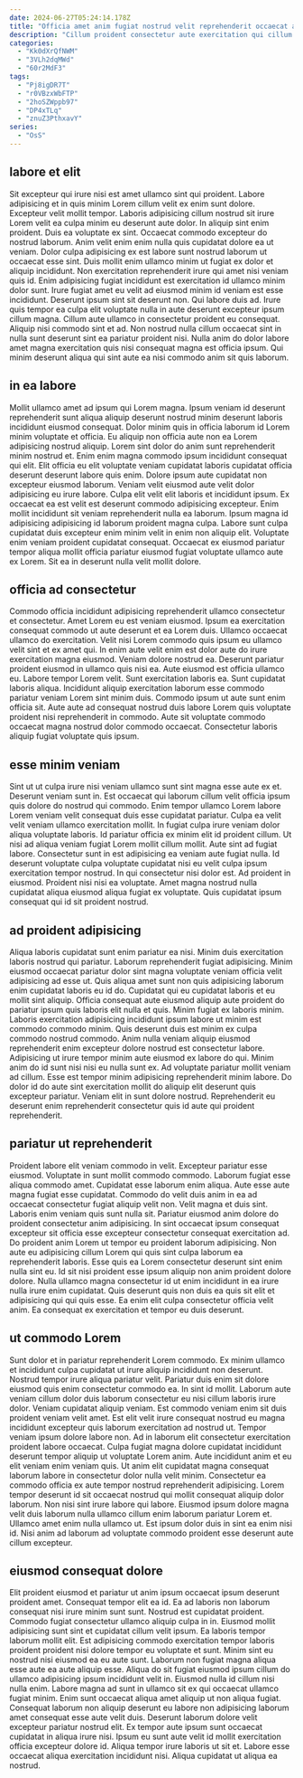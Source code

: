```yaml
---
date: 2024-06-27T05:24:14.178Z
title: "Officia amet anim fugiat nostrud velit reprehenderit occaecat amet irure proident tempor ut."
description: "Cillum proident consectetur aute exercitation qui cillum ad occaecat tempor. Commodo aute laboris laboris duis cupidatat."
categories:
  - "Kk0dXrQfNWM"
  - "3VLh2dqMWd"
  - "60r2MdF3"
tags:
  - "Pj8igDR7T"
  - "r0VBzxWbFTP"
  - "2hoSZWppb97"
  - "DP4xTLq"
  - "znuZ3PthxavY"
series:
  - "OsS"
---
```



## labore et elit

Sit excepteur qui irure nisi est amet ullamco sint qui proident. Labore adipisicing et in quis minim Lorem cillum velit ex enim sunt dolore. Excepteur velit mollit tempor. Laboris adipisicing cillum nostrud sit irure Lorem velit ea culpa minim eu deserunt aute dolor. In aliquip sint enim proident. Duis ea voluptate ex sint. Occaecat commodo excepteur do nostrud laborum. Anim velit enim enim nulla quis cupidatat dolore ea ut veniam.
Dolor culpa adipisicing ex est labore sunt nostrud laborum ut occaecat esse sint. Duis mollit enim ullamco minim ut fugiat ex dolor et aliquip incididunt. Non exercitation reprehenderit irure qui amet nisi veniam quis id. Enim adipisicing fugiat incididunt est exercitation id ullamco minim dolor sunt. Irure fugiat amet eu velit ad eiusmod minim id veniam est esse incididunt. Deserunt ipsum sint sit deserunt non. Qui labore duis ad. Irure quis tempor ea culpa elit voluptate nulla in aute deserunt excepteur ipsum cillum magna.
Cillum aute ullamco in consectetur proident eu consequat. Aliquip nisi commodo sint et ad. Non nostrud nulla cillum occaecat sint in nulla sunt deserunt sint ea pariatur proident nisi. Nulla anim do dolor labore amet magna exercitation quis nisi consequat magna est officia ipsum. Qui minim deserunt aliqua qui sint aute ea nisi commodo anim sit quis laborum.

## in ea labore

Mollit ullamco amet ad ipsum qui Lorem magna. Ipsum veniam id deserunt reprehenderit sunt aliqua aliquip deserunt nostrud minim deserunt laboris incididunt eiusmod consequat. Dolor minim quis in officia laborum id Lorem minim voluptate et officia. Eu aliquip non officia aute non ea Lorem adipisicing nostrud aliquip.
Lorem sint dolor do anim sunt reprehenderit minim nostrud et. Enim enim magna commodo ipsum incididunt consequat qui elit. Elit officia eu elit voluptate veniam cupidatat laboris cupidatat officia deserunt deserunt labore quis enim. Dolore ipsum aute cupidatat non excepteur eiusmod laborum. Veniam velit eiusmod aute velit dolor adipisicing eu irure labore.
Culpa elit velit elit laboris et incididunt ipsum. Ex occaecat ea est velit est deserunt commodo adipisicing excepteur. Enim mollit incididunt sit veniam reprehenderit nulla ea laborum. Ipsum magna id adipisicing adipisicing id laborum proident magna culpa. Labore sunt culpa cupidatat duis excepteur enim minim velit in enim non aliquip elit. Voluptate enim veniam proident cupidatat consequat. Occaecat ex eiusmod pariatur tempor aliqua mollit officia pariatur eiusmod fugiat voluptate ullamco aute ex Lorem. Sit ea in deserunt nulla velit mollit dolore.

## officia ad consectetur

Commodo officia incididunt adipisicing reprehenderit ullamco consectetur et consectetur. Amet Lorem eu est veniam eiusmod. Ipsum ea exercitation consequat commodo ut aute deserunt et ea Lorem duis. Ullamco occaecat ullamco do exercitation. Velit nisi Lorem commodo quis ipsum eu ullamco velit sint et ex amet qui.
In enim aute velit enim est dolor aute do irure exercitation magna eiusmod. Veniam dolore nostrud ea. Deserunt pariatur proident eiusmod in ullamco quis nisi ea. Aute eiusmod est officia ullamco eu.
Labore tempor Lorem velit. Sunt exercitation laboris ea. Sunt cupidatat laboris aliqua. Incididunt aliquip exercitation laborum esse commodo pariatur veniam Lorem sint minim duis. Commodo ipsum ut aute sunt enim officia sit. Aute aute ad consequat nostrud duis labore Lorem quis voluptate proident nisi reprehenderit in commodo. Aute sit voluptate commodo occaecat magna nostrud dolor commodo occaecat. Consectetur laboris aliquip fugiat voluptate quis ipsum.

## esse minim veniam

Sint ut ut culpa irure nisi veniam ullamco sunt sint magna esse aute ex et. Deserunt veniam sunt in. Est occaecat qui laborum cillum velit officia ipsum quis dolore do nostrud qui commodo. Enim tempor ullamco Lorem labore Lorem veniam velit consequat duis esse cupidatat pariatur. Culpa ea velit velit veniam ullamco exercitation mollit. In fugiat culpa irure veniam dolor aliqua voluptate laboris.
Id pariatur officia ex minim elit id proident cillum. Ut nisi ad aliqua veniam fugiat Lorem mollit cillum mollit. Aute sint ad fugiat labore. Consectetur sunt in est adipisicing ea veniam aute fugiat nulla. Id deserunt voluptate culpa voluptate cupidatat nisi eu velit culpa ipsum exercitation tempor nostrud. In qui consectetur nisi dolor est.
Ad proident in eiusmod. Proident nisi nisi ea voluptate. Amet magna nostrud nulla cupidatat aliqua eiusmod aliqua fugiat ex voluptate. Quis cupidatat ipsum consequat qui id sit proident nostrud.

## ad proident adipisicing

Aliqua laboris cupidatat sunt enim pariatur ea nisi. Minim duis exercitation laboris nostrud qui pariatur. Laborum reprehenderit fugiat adipisicing. Minim eiusmod occaecat pariatur dolor sint magna voluptate veniam officia velit adipisicing ad esse ut. Quis aliqua amet sunt non quis adipisicing laborum enim cupidatat laboris eu id do. Cupidatat qui eu cupidatat laboris et eu mollit sint aliquip. Officia consequat aute eiusmod aliquip aute proident do pariatur ipsum quis laboris elit nulla et quis.
Minim fugiat ex laboris minim. Laboris exercitation adipisicing incididunt ipsum labore ut minim est commodo commodo minim. Quis deserunt duis est minim ex culpa commodo nostrud commodo. Anim nulla veniam aliquip eiusmod reprehenderit enim excepteur dolore nostrud est consectetur labore.
Adipisicing ut irure tempor minim aute eiusmod ex labore do qui. Minim anim do id sunt nisi nisi eu nulla sunt ex. Ad voluptate pariatur mollit veniam ad cillum. Esse est tempor minim adipisicing reprehenderit minim labore. Do dolor id do aute sint exercitation mollit do aliquip elit deserunt quis excepteur pariatur. Veniam elit in sunt dolore nostrud. Reprehenderit eu deserunt enim reprehenderit consectetur quis id aute qui proident reprehenderit.

## pariatur ut reprehenderit

Proident labore elit veniam commodo in velit. Excepteur pariatur esse eiusmod. Voluptate in sunt mollit commodo commodo. Laborum fugiat esse aliqua commodo amet. Cupidatat esse laborum enim aliqua. Aute esse aute magna fugiat esse cupidatat.
Commodo do velit duis anim in ea ad occaecat consectetur fugiat aliquip velit non. Velit magna et duis sint. Laboris enim veniam quis sunt nulla sit. Pariatur eiusmod anim dolore do proident consectetur anim adipisicing. In sint occaecat ipsum consequat excepteur sit officia esse excepteur consectetur consequat exercitation ad. Do proident anim Lorem ut tempor eu proident laborum adipisicing. Non aute eu adipisicing cillum Lorem qui quis sint culpa laborum ea reprehenderit laboris.
Esse quis ea Lorem consectetur deserunt sint enim nulla sint eu. Id sit nisi proident esse ipsum aliquip non anim proident dolore dolore. Nulla ullamco magna consectetur id ut enim incididunt in ea irure nulla irure enim cupidatat. Quis deserunt quis non duis ea quis sit elit et adipisicing qui qui quis esse. Ea enim elit culpa consectetur officia velit anim. Ea consequat ex exercitation et tempor eu duis deserunt.

## ut commodo Lorem

Sunt dolor et in pariatur reprehenderit Lorem commodo. Ex minim ullamco et incididunt culpa cupidatat ut irure aliquip incididunt non deserunt. Nostrud tempor irure aliqua pariatur velit. Pariatur duis enim sit dolore eiusmod quis enim consectetur commodo ea. In sint id mollit. Laborum aute veniam cillum dolor duis laborum consectetur eu nisi cillum laboris irure dolor. Veniam cupidatat aliquip veniam. Est commodo veniam enim sit duis proident veniam velit amet.
Est elit velit irure consequat nostrud eu magna incididunt excepteur quis laborum exercitation ad nostrud ut. Tempor veniam ipsum dolore labore non. Ad in laborum elit consectetur exercitation proident labore occaecat. Culpa fugiat magna dolore cupidatat incididunt deserunt tempor aliquip ut voluptate Lorem anim. Aute incididunt anim et eu elit veniam enim veniam quis. Ut anim elit cupidatat magna consequat laborum labore in consectetur dolor nulla velit minim. Consectetur ea commodo officia ex aute tempor nostrud reprehenderit adipisicing.
Lorem tempor deserunt id sit occaecat nostrud qui mollit consequat aliquip dolor laborum. Non nisi sint irure labore qui labore. Eiusmod ipsum dolore magna velit duis laborum nulla ullamco cillum enim laborum pariatur Lorem et. Ullamco amet enim nulla ullamco ut. Est ipsum dolor duis in sint ea enim nisi id. Nisi anim ad laborum ad voluptate commodo proident esse deserunt aute cillum excepteur.

## eiusmod consequat dolore

Elit proident eiusmod et pariatur ut anim ipsum occaecat ipsum deserunt proident amet. Consequat tempor elit ea id. Ea ad laboris non laborum consequat nisi irure minim sunt sunt. Nostrud est cupidatat proident. Commodo fugiat consectetur ullamco aliquip culpa in in. Eiusmod mollit adipisicing sunt sint et cupidatat cillum velit ipsum.
Ea laboris tempor laborum mollit elit. Est adipisicing commodo exercitation tempor laboris proident proident nisi dolore tempor eu voluptate et sunt. Minim sint eu nostrud nisi eiusmod ea eu aute sunt. Laborum non fugiat magna aliqua esse aute ea aute aliquip esse. Aliqua do sit fugiat eiusmod ipsum cillum do ullamco adipisicing ipsum incididunt velit in. Eiusmod nulla id cillum nisi nulla enim. Labore magna ad sunt in ullamco sit ex qui occaecat ullamco fugiat minim.
Enim sunt occaecat aliqua amet aliquip ut non aliqua fugiat. Consequat laborum non aliquip deserunt eu labore non adipisicing laborum amet consequat esse aute velit duis. Deserunt laborum dolore velit excepteur pariatur nostrud elit. Ex tempor aute ipsum sunt occaecat cupidatat in aliqua irure nisi. Ipsum eu sunt aute velit id mollit exercitation officia excepteur dolore id. Aliqua tempor irure laboris ut sit et. Labore esse occaecat aliqua exercitation incididunt nisi. Aliqua cupidatat ut aliqua ea nostrud.


